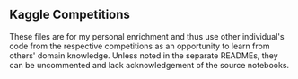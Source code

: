 ## Kaggle Competitions

These files are for my personal enrichment and thus use other 
individual's code from the respective competitions as an opportunity to learn
from others' domain knowledge. Unless noted in the separate READMEs, they 
can be uncommented and lack acknowledgement of the source notebooks.
